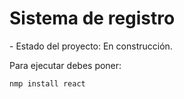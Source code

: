 <h1>Sistema de registro</h1>
- Estado del proyecto: En construcción.

Para ejecutar debes poner:

```nmp install react```
